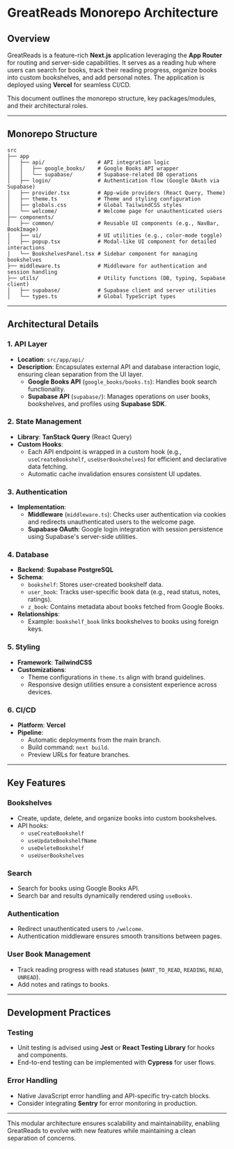 # **GreatReads Monorepo Architecture**

## **Overview**

GreatReads is a feature-rich **Next.js** application leveraging the **App Router** for routing and server-side capabilities. It serves as a reading hub where users can search for books, track their reading progress, organize books into custom bookshelves, and add personal notes. The application is deployed using **Vercel** for seamless CI/CD.

This document outlines the monorepo structure, key packages/modules, and their architectural roles.

---

## **Monorepo Structure**

```plaintext
src
├── app
│   ├── api/                 # API integration logic
│   │   ├── google_books/    # Google Books API wrapper
│   │   └── supabase/        # Supabase-related DB operations
│   ├── login/               # Authentication flow (Google OAuth via Supabase)
│   ├── provider.tsx         # App-wide providers (React Query, Theme)
│   ├── theme.ts             # Theme and styling configuration
│   ├── globals.css          # Global TailwindCSS styles
│   └── welcome/             # Welcome page for unauthenticated users
├── components/
│   ├── common/              # Reusable UI components (e.g., NavBar, BookImage)
│   ├── ui/                  # UI utilities (e.g., color-mode toggle)
│   ├── popup.tsx            # Modal-like UI component for detailed interactions
│   └── BookshelvesPanel.tsx # Sidebar component for managing bookshelves
├── middleware.ts            # Middleware for authentication and session handling
├── utils/                   # Utility functions (DB, typing, Supabase client)
│   ├── supabase/            # Supabase client and server utilities
│   └── types.ts             # Global TypeScript types
```

---

## **Architectural Details**

### **1. API Layer**

- **Location**: `src/app/api/`
- **Description**: Encapsulates external API and database interaction logic, ensuring clean separation from the UI layer.
    - **Google Books API** (`google_books/books.ts`): Handles book search functionality.
    - **Supabase API** (`supabase/`): Manages operations on user books, bookshelves, and profiles using **Supabase SDK**.

### **2. State Management**

- **Library**: **TanStack Query** (React Query)
- **Custom Hooks**:
    - Each API endpoint is wrapped in a custom hook (e.g., `useCreateBookshelf`, `useUserBookshelves`) for efficient and declarative data fetching.
    - Automatic cache invalidation ensures consistent UI updates.

### **3. Authentication**

- **Implementation**:
    - **Middleware** (`middleware.ts`): Checks user authentication via cookies and redirects unauthenticated users to the welcome page.
    - **Supabase OAuth**: Google login integration with session persistence using Supabase's server-side utilities.

### **4. Database**

- **Backend**: **Supabase PostgreSQL**
- **Schema**:
    - `bookshelf`: Stores user-created bookshelf data.
    - `user_book`: Tracks user-specific book data (e.g., read status, notes, ratings).
    - `z_book`: Contains metadata about books fetched from Google Books.
- **Relationships**:
    - Example: `bookshelf_book` links bookshelves to books using foreign keys.

### **5. Styling**

- **Framework**: **TailwindCSS**
- **Customizations**:
    - Theme configurations in `theme.ts` align with brand guidelines.
    - Responsive design utilities ensure a consistent experience across devices.

### **6. CI/CD**

- **Platform**: **Vercel**
- **Pipeline**:
    - Automatic deployments from the main branch.
    - Build command: `next build`.
    - Preview URLs for feature branches.

---

## **Key Features**

### **Bookshelves**
- Create, update, delete, and organize books into custom bookshelves.
- API hooks:
    - `useCreateBookshelf`
    - `useUpdateBookshelfName`
    - `useDeleteBookshelf`
    - `useUserBookshelves`

### **Search**
- Search for books using Google Books API.
- Search bar and results dynamically rendered using `useBooks`.

### **Authentication**
- Redirect unauthenticated users to `/welcome`.
- Authentication middleware ensures smooth transitions between pages.

### **User Book Management**
- Track reading progress with read statuses (`WANT_TO_READ`, `READING`, `READ`, `UNREAD`).
- Add notes and ratings to books.

---

## **Development Practices**

### **Testing**
- Unit testing is advised using **Jest** or **React Testing Library** for hooks and components.
- End-to-end testing can be implemented with **Cypress** for user flows.

### **Error Handling**
- Native JavaScript error handling and API-specific try-catch blocks.
- Consider integrating **Sentry** for error monitoring in production.

---

This modular architecture ensures scalability and maintainability, enabling GreatReads to evolve with new features while maintaining a clean separation of concerns.